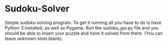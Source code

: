 # Sudoku-Solver
Simple sudoku solving program. To get it running all you have to do is have Python 3 installed, as well as Pygame. Run the sudoku_gui.py file and you should be able to insert your puzzle and have it solved from there. (You can leave unknown slots blank).
